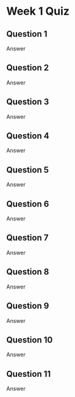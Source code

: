 # Week 1 Quiz


## Question 1
Answer 

## Question 2
Answer

## Question 3
Answer

## Question 4
Answer

## Question 5
Answer

## Question 6
Answer

## Question 7
Answer

## Question 8
Answer

## Question 9
Answer

## Question 10
Answer

## Question 11
Answer
